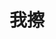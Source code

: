 ---
title: 我擦
categories: 我是
thumbnail: https://timgsa.baidu.com/timg?image&quality=80&size=b9999_10000&sec=1510135131535&di=952e2aa824a4969f59acf1c11ea924e5&imgtype=0&src=http%3A%2F%2Fimg.article.pchome.net%2F00%2F42%2F98%2F62%2Fpic_lib%2Fs960x639%2Fhbtb%2520%252811%2529s960x639.JPG
---